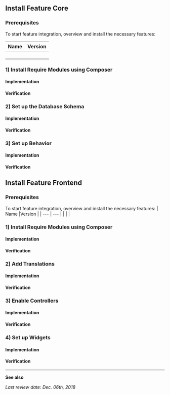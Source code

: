 ## Install Feature Core
### Prerequisites
To start feature integration, overview and install the necessary features:

| Name |Version  |
| --- | --- |
|  |  |
|  |  |
|  |  |
|  |  |
### 1) Install Require Modules using Composer
#### Implementation
#### Verification
### 2) Set up the Database Schema
#### Implementation
#### Verification
### 3) Set up Behavior
#### Implementation
#### Verification
## Install Feature Frontend
### Prerequisites
To start feature integration, overview and install the necessary features:
| Name |Version  |
| --- | --- |
|  |  |
### 1) Install Require Modules using Composer
#### Implementation
#### Verification
### 2) Add Translations
#### Implementation
#### Verification
### 3) Enable Controllers
#### Implementation
#### Verification
### 4) Set up Widgets
#### Implementation
#### Verification

* * *
**See also**

*Last review date: Dec. 06th, 2018* <!-- by  -->
